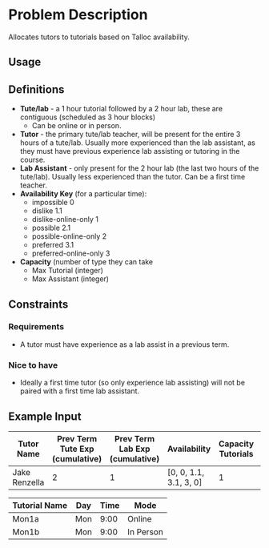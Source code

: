 # Problem Description
Allocates tutors to tutorials based on Talloc availability.

## Usage


## Definitions

- **Tute/lab** - a 1 hour tutorial followed by a 2 hour lab, these are contiguous (scheduled as 3 hour blocks)
  - Can be online or in person.
- **Tutor** - the primary tute/lab teacher, will be present for the entire 3 hours of a tute/lab. Usually more experienced than the lab assistant, as they must have previous experience lab assisting or tutoring in the course.
- **Lab Assistant** - only present for the 2 hour lab (the last two hours of the tute/lab). Usually less experienced than the tutor. Can be a first time teacher.
- **Availability Key** (for a particular time):
  - impossible 0
  - dislike 1.1
  - dislike-online-only 1
  - possible 2.1
  - possible-online-only 2
  - preferred 3.1
  - preferred-online-only 3
- **Capacity** (number of type they can take
  - Max Tutorial (integer)
  - Max Assistant (integer)

## Constraints

### Requirements

- A tutor must have experience as a lab assist in a previous term.

### Nice to have

- Ideally a first time tutor (so only experience lab assisting) will not be paired with a first time lab assistant.

## Example Input

| Tutor Name    | Prev Term Tute Exp (cumulative) | Prev Term Lab Exp (cumulative) | Availability           | Capacity Tutorials | Capacity Assistant | Prefer Tutorial |
| ------------- | ------------------ | ------------------ | ---------------------- | ------------------ | ------------------ | --------------- |
| Jake Renzella | 2                  | 1                  | [0, 0, 1.1, 3.1, 3, 0] | 1                  | 1                  | Y               |

| Tutorial Name | Day | Time | Mode      |
| ------------- | --- | ---- | --------- |
| Mon1a         | Mon | 9:00 | Online    |
| Mon1b         | Mon | 9:00 | In Person |

